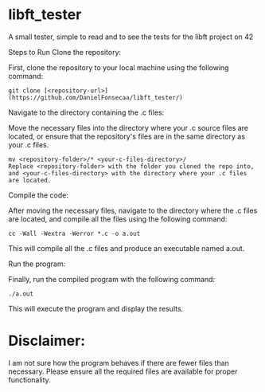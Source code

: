 # libft_tester
A small tester, simple to read and to see the tests for the libft project on 42

Steps to Run
Clone the repository:

First, clone the repository to your local machine using the following command:


    git clone [<repository-url>](https://github.com/DanielFonsecaa/libft_tester/)
Navigate to the directory containing the .c files:

Move the necessary files into the directory where your .c source files are located, or ensure that the repository's files are in the same directory as your .c files.

    mv <repository-folder>/* <your-c-files-directory>/
    Replace <repository-folder> with the folder you cloned the repo into, and <your-c-files-directory> with the directory where your .c files are located.

Compile the code:

After moving the necessary files, navigate to the directory where the .c files are located, and compile all the files using the following command:

    cc -Wall -Wextra -Werror *.c -o a.out
This will compile all the .c files and produce an executable named a.out.

Run the program:

Finally, run the compiled program with the following command:

    ./a.out
This will execute the program and display the results.

# Disclaimer:
I am not sure how the program behaves if there are fewer files than necessary. Please ensure all the required files are available for proper functionality.
